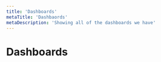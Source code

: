 ```yaml
---
title: 'Dashboards'
metaTitle: 'Dashbaords'
metaDescription: 'Showing all of the dashboards we have'
---
```


# Dashboards

<!-- Show all of our dashboards -->
